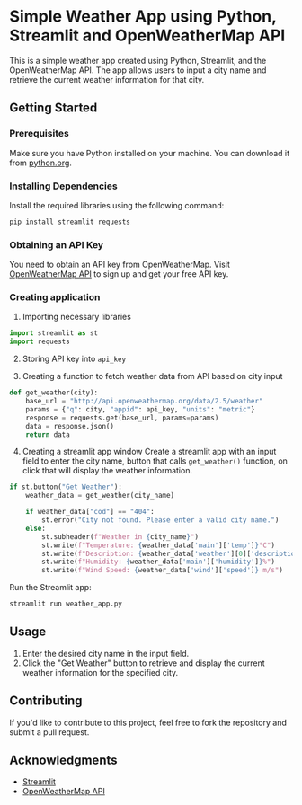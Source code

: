 # Simple Weather App using Python, Streamlit and OpenWeatherMap API

This is a simple weather app created using Python, Streamlit, and the OpenWeatherMap API. The app allows users to input a city name and retrieve the current weather information for that city.

## Getting Started

### Prerequisites

Make sure you have Python installed on your machine. You can download it from [python.org](https://www.python.org/downloads/).

### Installing Dependencies

Install the required libraries using the following command:

```python
pip install streamlit requests
```

### Obtaining an API Key

You need to obtain an API key from OpenWeatherMap. Visit [OpenWeatherMap API](https://openweathermap.org/api) to sign up and get your free API key.

### Creating application
1. Importing necessary libraries

```python
import streamlit as st
import requests
```
2. Storing API key into `api_key`

3. Creating a function to fetch weather data from API based on city input
```python
def get_weather(city):
    base_url = "http://api.openweathermap.org/data/2.5/weather"
    params = {"q": city, "appid": api_key, "units": "metric"} 
    response = requests.get(base_url, params=params)
    data = response.json()
    return data
```

4.  Creating a streamlit app window
Create a streamlit app with an input field to enter the city name, button that calls `get_weather()` function, on click that will display the weather information.
```python
if st.button("Get Weather"):
    weather_data = get_weather(city_name)

    if weather_data["cod"] == "404":
        st.error("City not found. Please enter a valid city name.")
    else:
        st.subheader(f"Weather in {city_name}")
        st.write(f"Temperature: {weather_data['main']['temp']}°C")
        st.write(f"Description: {weather_data['weather'][0]['description']}")
        st.write(f"Humidity: {weather_data['main']['humidity']}%")
        st.write(f"Wind Speed: {weather_data['wind']['speed']} m/s")
```
Run the Streamlit app:

```bash
streamlit run weather_app.py
```

## Usage

1. Enter the desired city name in the input field.
2. Click the "Get Weather" button to retrieve and display the current weather information for the specified city.

## Contributing

If you'd like to contribute to this project, feel free to fork the repository and submit a pull request.

## Acknowledgments

- [Streamlit](https://streamlit.io/)
- [OpenWeatherMap API](https://openweathermap.org/api)
